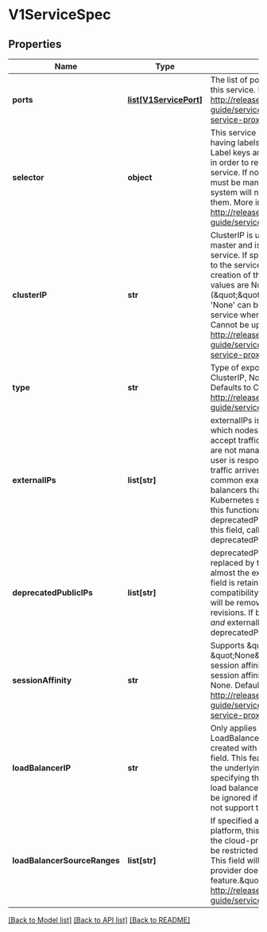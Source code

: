# V1ServiceSpec

## Properties
Name | Type | Description | Notes
------------ | ------------- | ------------- | -------------
**ports** | [**list[V1ServicePort]**](V1ServicePort.md) | The list of ports that are exposed by this service. More info: http://releases.k8s.io/HEAD/docs/user-guide/services.md#virtual-ips-and-service-proxies | 
**selector** | **object** | This service will route traffic to pods having labels matching this selector. Label keys and values that must match in order to receive traffic for this service. If not specified, endpoints must be manually specified and the system will not automatically manage them. More info: http://releases.k8s.io/HEAD/docs/user-guide/services.md#overview | [optional] 
**clusterIP** | **str** | ClusterIP is usually assigned by the master and is the IP address of the service. If specified, it will be allocated to the service if it is unused or else creation of the service will fail. Valid values are None, empty string (\&quot;\&quot;), or a valid IP address. &#39;None&#39; can be specified for a headless service when proxying is not required. Cannot be updated. More info: http://releases.k8s.io/HEAD/docs/user-guide/services.md#virtual-ips-and-service-proxies | [optional] 
**type** | **str** | Type of exposed service. Must be ClusterIP, NodePort, or LoadBalancer. Defaults to ClusterIP. More info: http://releases.k8s.io/HEAD/docs/user-guide/services.md#external-services | [optional] 
**externalIPs** | **list[str]** | externalIPs is a list of IP addresses for which nodes in the cluster will also accept traffic for this service.  These IPs are not managed by Kubernetes.  The user is responsible for ensuring that traffic arrives at a node with this IP.  A common example is external load-balancers that are not part of the Kubernetes system.  A previous form of this functionality exists as the deprecatedPublicIPs field.  When using this field, callers should also clear the deprecatedPublicIPs field. | [optional] 
**deprecatedPublicIPs** | **list[str]** | deprecatedPublicIPs is deprecated and replaced by the externalIPs field with almost the exact same semantics.  This field is retained in the v1 API for compatibility until at least 8/20/2016.  It will be removed from any new API revisions.  If both deprecatedPublicIPs *and* externalIPs are set, deprecatedPublicIPs is used. | [optional] 
**sessionAffinity** | **str** | Supports \&quot;ClientIP\&quot; and \&quot;None\&quot;. Used to maintain session affinity. Enable client IP based session affinity. Must be ClientIP or None. Defaults to None. More info: http://releases.k8s.io/HEAD/docs/user-guide/services.md#virtual-ips-and-service-proxies | [optional] 
**loadBalancerIP** | **str** | Only applies to Service Type: LoadBalancer LoadBalancer will get created with the IP specified in this field. This feature depends on whether the underlying cloud-provider supports specifying the loadBalancerIP when a load balancer is created. This field will be ignored if the cloud-provider does not support the feature. | [optional] 
**loadBalancerSourceRanges** | **list[str]** | If specified and supported by the platform, this will restrict traffic through the cloud-provider load-balancer will be restricted to the specified client IPs. This field will be ignored if the cloud-provider does not support the feature.\&quot; More info: http://releases.k8s.io/HEAD/docs/user-guide/services-firewalls.md | [optional] 

[[Back to Model list]](../README.md#documentation-for-models) [[Back to API list]](../README.md#documentation-for-api-endpoints) [[Back to README]](../README.md)



